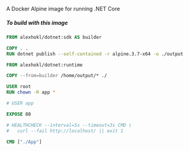 A Docker Alpine image for running .NET Core

##### To build with this image

```dockerfile
FROM alexhokl/dotnet:sdk AS builder

COPY . .
RUN dotnet publish --self-contained -r alpine.3.7-x64 -o ./output

FROM alexhokl/dotnet:runtime

COPY --from=builder /home/output/* ./

USER root
RUN chown -R app *

# USER app

EXPOSE 80

# HEALTHCHECK --interval=5s --timeout=3s CMD \
#   curl --fail http://localhost/ || exit 1

CMD ["./App"]
